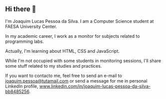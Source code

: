 ## Hi there 👋

I'm Joaquim Lucas Pessoa da Silva. I am a Computer Science student at FAESA University Center.

In my academic career, I work as a monitor for subjects related to programming labs.

Actually, I'm learning about HTML, CSS and JavaScript.

While I'm not occupied with some students in monitoring sessions, I'll share some stuff related to my studies and practices.

If you want to contacto me, feel free to send an e-mail to joaquim.pessoa@tutamail.com or send a message for me in personal LinkedIn profile, www.linkedin.com/in/joaquim-lucas-pessoa-da-silva-bb8485256.

<!--
**Tio-Joca/Tio-Joca** is a ✨ _special_ ✨ repository because its `README.md` (this file) appears on your GitHub profile.

Here are some ideas to get you started:

- 🔭 I’m currently working on ...
- 🌱 I’m currently learning ...
- 👯 I’m looking to collaborate on ...
- 🤔 I’m looking for help with ...
- 💬 Ask me about ...
- 📫 How to reach me: ...
- 😄 Pronouns: ...
- ⚡ Fun fact: ...
-->
